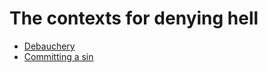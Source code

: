 # The contexts for denying hell
- [Debauchery](https://quran.com/32/20)
- [Committing a sin](https://quran.com/55/43)
